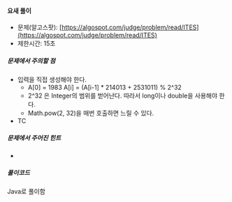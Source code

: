 #### 요새 풀이

* 문제\(알고스팟\): [https://algospot.com/judge/problem/read/ITES](https://algospot.com/judge/problem/read/ITES)
* 제한시간: 15초

##### 문제에서 주의할 점

* 입력을 직접 생성해야 한다.
  * A\[0\] = 1983
    A\[i\] = \(A\[i-1\] \* 214013 + 2531011\) % 2^32
  * 2^32 은 Integer의 범위를 벋어난다. 따라서 long이나 double을 사용해야 한다.
  * Math.pow\(2, 32\)을 매번 호출하면 느릴 수 있다.
* TC

##### 문제에서 주어진 힌트

* 
##### 풀이코드

Java로 풀이함

```java

```




